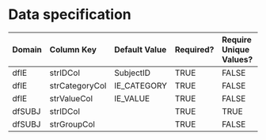 # Data specification

|**Domain** |**Column Key** |**Default Value** |**Required?** |**Require Unique Values?** |
|:----------|:--------------|:-----------------|:-------------|:--------------------------|
|dfIE       |strIDCol       |SubjectID         |TRUE          |FALSE                      |
|dfIE       |strCategoryCol |IE_CATEGORY       |TRUE          |FALSE                      |
|dfIE       |strValueCol    |IE_VALUE          |TRUE          |FALSE                      |
|dfSUBJ     |strIDCol       |                  |TRUE          |TRUE                       |
|dfSUBJ     |strGroupCol    |                  |TRUE          |FALSE                      |
